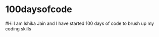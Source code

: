 # 100daysofcode
#Hi I am Ishika Jain and I have started 100 days of code to brush up my coding skills
